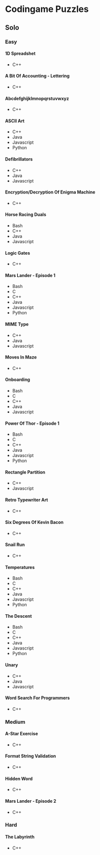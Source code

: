 # Codingame Puzzles

## Solo

### Easy

#### 1D Spreadshet

-   C++

#### A Bit Of Accounting - Lettering

-   C++

#### Abcdefghijklmnopqrstuvwxyz

-   C++

#### ASCII Art

-   C++
-   Java
-   Javascript
-   Python

#### Defibrillators

-   C++
-   Java
-   Javascript

#### Encryption/Decryption Of Enigma Machine

-   C++

#### Horse Racing Duals

-   Bash
-   C++
-   Java
-   Javascript

#### Logic Gates

-   C++

#### Mars Lander - Episode 1

-   Bash
-   C
-   C++
-   Java
-   Javascript
-   Python

#### MIME Type

-   C++
-   Java
-   Javascript

#### Moves In Maze

-   C++

#### Onboarding

-   Bash
-   C
-   C++
-   Java
-   Javascript

#### Power Of Thor - Episode 1

-   Bash
-   C
-   C++
-   Java
-   Javascript
-   Python

#### Rectangle Partition

-   C++
-   Javascript

#### Retro Typewriter Art

-   C++

#### Six Degrees Of Kevin Bacon

-   C++

#### Snail Run

-   C++

#### Temperatures

-   Bash
-   C
-   C++
-   Java
-   Javascript
-   Python

#### The Descent

-   Bash
-   C
-   C++
-   Java
-   Javascript
-   Python

#### Unary

-   C++
-   Java
-   Javascript

#### Word Search For Programmers

-   C++

### Medium

#### A-Star Exercise

-   C++

#### Format String Validation

-   C++

#### Hidden Word

-   C++

#### Mars Lander - Episode 2

-   C++

### Hard

#### The Labyrinth

-   C++
